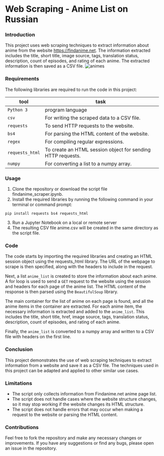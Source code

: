# Web Scraping - Anime List on Russian
### Introduction
This project uses web scraping techniques to extract information about anime from the website https://findanime.net. The information extracted includes the title, short title, image source, tags, translation status, description, count of episodes, and rating of each anime. The extracted information is then saved as a CSV file.
![animes](https://user-images.githubusercontent.com/78269149/217189991-4f03a26d-1380-4826-98d9-b47dbd1330d9.png)

### Requirements
The following libraries are required to run the code in this project:

tool | task
--- | ---
`Python 3` | program language
`csv` | For writing the scraped data to a CSV file.
`requests` | To send HTTP requests to the website.
`bs4` | For parsing the HTML content of the website.
`regex` | For compiling regular expressions.
`requests_html` | To create an HTML session object for sending HTTP requests.
`numpy` | For converting a list to a numpy array.

### Usage
1. Clone the repository or download the script file findanime_scraper.ipynb.
2. Install the required libraries by running the following command in your terminal or command prompt:

```
pip install requests bs4 requests_html
```
3. Run a Jupyter Notebook on a local or remote server
4. The resulting CSV file anime.csv will be created in the same directory as the script file.

### Code
The code starts by importing the required libraries and creating an HTML session object using the requests_html library. The URL of the webpage to scrape is then specified, along with the headers to include in the request.

Next, a list `anime_list` is created to store the information about each anime. A for loop is used to send a `GET` request to the website using the session and headers for each page of the anime list. The HTML content of the response is then parsed using the `BeautifulSoup` library.

The main container for the list of anime on each page is found, and all the anime items in the container are extracted. For each anime item, the necessary information is extracted and added to the `anime_list`. This includes the title, short title, href, image source, tags, translation status, description, count of episodes, and rating of each anime.

Finally, the `anime_list` is converted to a numpy array and written to a CSV file with headers on the first line.

### Conclusion
This project demonstrates the use of web scraping techniques to extract information from a website and save it as a CSV file. The techniques used in this project can be adapted and applied to other similar use cases.

### Limitations
- The script only collects information from Findanime.net anime page list.
- The script does not handle cases where the website structure changes, so it may stop working if the website changes its HTML structure.
- The script does not handle errors that may occur when making a request to the website or parsing the HTML content.

### Contributions
Feel free to fork the repository and make any necessary changes or improvements. If you have any suggestions or find any bugs, please open an issue in the repository.
